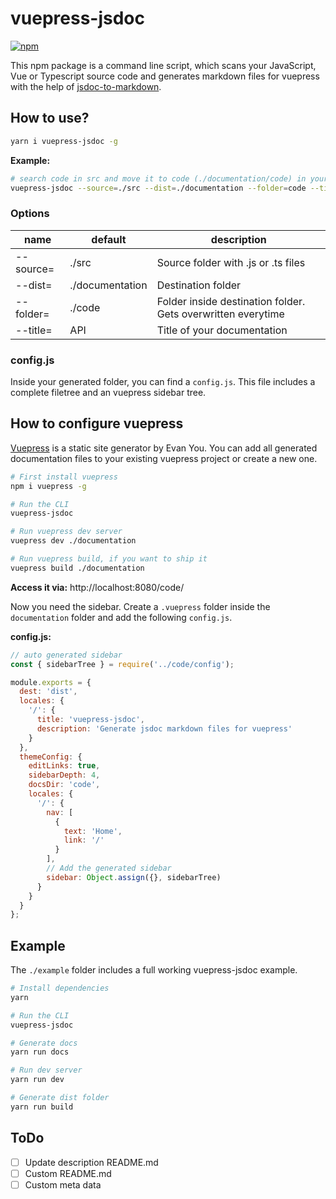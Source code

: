# vuepress-jsdoc

[![npm](https://img.shields.io/npm/v/vuepress-jsdoc.svg)](https://www.npmjs.com/package/vuepress-jsdoc)

This npm package is a command line script, which scans your JavaScript, Vue or Typescript source code and generates markdown files for vuepress with the help of [jsdoc-to-markdown](https://github.com/jsdoc2md/jsdoc-to-markdown).

## How to use?

```bash
yarn i vuepress-jsdoc -g
```

**Example:**

```bash
# search code in src and move it to code (./documentation/code) in your vuepress folder (./documentation)
vuepress-jsdoc --source=./src --dist=./documentation --folder=code --title=API
```

### Options

| name      | default         | description                                                  |
| --------- | --------------- | ------------------------------------------------------------ |
| --source= | ./src           | Source folder with .js or .ts files                          |
| --dist=   | ./documentation | Destination folder                                           |
| --folder= | ./code          | Folder inside destination folder. Gets overwritten everytime |
| --title=  | API             | Title of your documentation                                  |

### config.js

Inside your generated folder, you can find a `config.js`.
This file includes a complete filetree and an vuepress sidebar tree.

## How to configure vuepress

[Vuepress](https://vuepress.vuejs.org/) is a static site generator by Evan You.
You can add all generated documentation files to your existing vuepress project or create a new one.

```bash
# First install vuepress
npm i vuepress -g

# Run the CLI
vuepress-jsdoc

# Run vuepress dev server
vuepress dev ./documentation

# Run vuepress build, if you want to ship it
vuepress build ./documentation
```

**Access it via:** http://localhost:8080/code/

Now you need the sidebar.
Create a `.vuepress` folder inside the `documentation` folder and add the following `config.js`.

**config.js:**

```javascript
// auto generated sidebar
const { sidebarTree } = require('../code/config');

module.exports = {
  dest: 'dist',
  locales: {
    '/': {
      title: 'vuepress-jsdoc',
      description: 'Generate jsdoc markdown files for vuepress'
    }
  },
  themeConfig: {
    editLinks: true,
    sidebarDepth: 4,
    docsDir: 'code',
    locales: {
      '/': {
        nav: [
          {
            text: 'Home',
            link: '/'
          }
        ],
        // Add the generated sidebar
        sidebar: Object.assign({}, sidebarTree)
      }
    }
  }
};
```

## Example

The `./example` folder includes a full working vuepress-jsdoc example.

```bash
# Install dependencies
yarn

# Run the CLI
vuepress-jsdoc

# Generate docs
yarn run docs

# Run dev server
yarn run dev

# Generate dist folder
yarn run build
```

## ToDo

- [ ] Update description README.md
- [ ] Custom README.md
- [ ] Custom meta data
